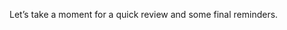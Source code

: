 ﻿---
Layout: slide
Title: "Review and Final Reminders"
---

Let’s take a moment for a quick review and some final reminders.